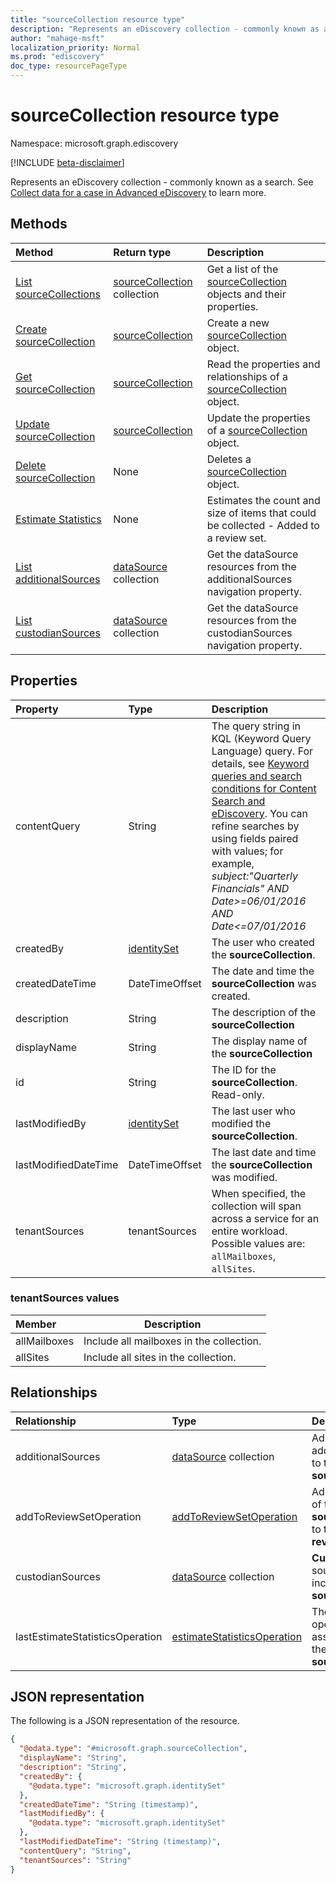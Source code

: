 ```yaml
---
title: "sourceCollection resource type"
description: "Represents an eDiscovery collection - commonly known as a search"
author: "mahage-msft"
localization_priority: Normal
ms.prod: "ediscovery"
doc_type: resourcePageType
---
```


# sourceCollection resource type

Namespace: microsoft.graph.ediscovery

[!INCLUDE [beta-disclaimer](../../includes/beta-disclaimer.md)]

Represents an eDiscovery collection - commonly known as a search.  See [Collect data for a case in Advanced eDiscovery](https://docs.microsoft.com/microsoft-365/compliance/collecting-data-for-ediscovery) to learn more.

## Methods

|Method|Return type|Description|
|:---|:---|:---|
|[List sourceCollections](../api/case-list-sourcecollections.md)|[sourceCollection](../resources/sourcecollection.md) collection|Get a list of the [sourceCollection](../resources/sourcecollection.md) objects and their properties.|
|[Create sourceCollection](../api/case-post-sourcecollections.md)|[sourceCollection](../resources/sourcecollection.md)|Create a new [sourceCollection](../resources/sourcecollection.md) object.|
|[Get sourceCollection](../api/sourcecollection-get.md)|[sourceCollection](../resources/sourcecollection.md)|Read the properties and relationships of a [sourceCollection](../resources/sourcecollection.md) object.|
|[Update sourceCollection](../api/sourcecollection-update.md)|[sourceCollection](../resources/sourcecollection.md)|Update the properties of a [sourceCollection](../resources/sourcecollection.md) object.|
|[Delete sourceCollection](../api/sourcecollection-delete.md)|None|Deletes a [sourceCollection](../resources/sourcecollection.md) object.|
|[Estimate Statistics](../api/sourcecollection-estimatestatistics.md)|None|Estimates the count and size of items that could be collected - Added to a review set.|
|[List additionalSources](../api/sourcecollection-list-additionalsources.md)|[dataSource](../resources/datasource.md) collection|Get the dataSource resources from the additionalSources navigation property.|
|[List custodianSources](../api/sourcecollection-list-custodiansources.md)|[dataSource](../resources/datasource.md) collection|Get the dataSource resources from the custodianSources navigation property.|

## Properties

|Property|Type|Description|
|:---|:---|:---|
|contentQuery|String|The query string in KQL (Keyword Query Language) query. For details, see [Keyword queries and search conditions for Content Search and eDiscovery](https://docs.microsoft.com/microsoft-365/compliance/keyword-queries-and-search-conditions).  You can refine searches by using fields paired with values; for example, *subject:"Quarterly Financials" AND Date>=06/01/2016 AND Date<=07/01/2016*|
|createdBy|[identitySet](../resources/identityset.md)|The user who created the **sourceCollection**.|
|createdDateTime|DateTimeOffset|The date and time the **sourceCollection** was created.|
|description|String|The description of the **sourceCollection**|
|displayName|String|The display name of the **sourceCollection**|
|id|String| The ID for the **sourceCollection**. Read-only. |
|lastModifiedBy|[identitySet](../resources/identityset.md)|The last user who modified the **sourceCollection**.|
|lastModifiedDateTime|DateTimeOffset|The last date and time the **sourceCollection** was modified.|
|tenantSources|tenantSources|When specified, the collection will span across a service for an entire workload. Possible values are: `allMailboxes`, `allSites`.|

### tenantSources values

|Member|Description|
|:----|-----------|
|allMailboxes| Include all mailboxes in the collection. |
|allSites| Include all sites in the collection. |

## Relationships

|Relationship|Type|Description|
|:---|:---|:---|
|additionalSources|[dataSource](../resources/datasource.md) collection|Adds an additional source to the **sourceCollection**.|
|addToReviewSetOperation|[addToReviewSetOperation](../resources/addtoreviewsetoperation.md)|Adds the results of the **sourceCollection** to the specified **reviewSet**.|
|custodianSources|[dataSource](../resources/datasource.md) collection|**Custodian** sources that are included in the **sourceCollection**.|
|lastEstimateStatisticsOperation|[estimateStatisticsOperation](../resources/estimatestatisticsoperation.md)|The last estimate operation associated with the **sourceCollection**.|

## JSON representation

The following is a JSON representation of the resource.
<!-- {
  "blockType": "resource",
  "keyProperty": "id",
  "@odata.type": "microsoft.graph.sourceCollection",
  "baseType": "",
  "openType": false
}
-->

``` json
{
  "@odata.type": "#microsoft.graph.sourceCollection",
  "displayName": "String",
  "description": "String",
  "createdBy": {
    "@odata.type": "microsoft.graph.identitySet"
  },
  "createdDateTime": "String (timestamp)",
  "lastModifiedBy": {
    "@odata.type": "microsoft.graph.identitySet"
  },
  "lastModifiedDateTime": "String (timestamp)",
  "contentQuery": "String",
  "tenantSources": "String"
}
```
